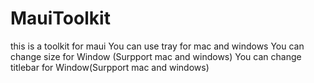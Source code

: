# MauiToolkit
this is a toolkit for maui
You can use tray for mac and windows
You can change size for Window (Surpport mac and windows)
You can change titlebar for Window(Surpport mac and windows)
